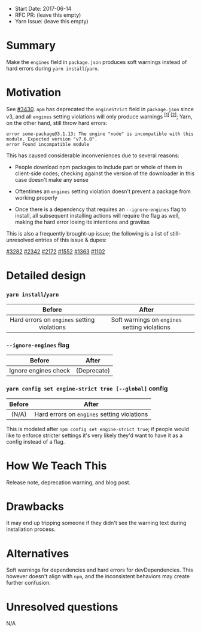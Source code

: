 - Start Date: 2017-06-14
- RFC PR: (leave this empty)
- Yarn Issue: (leave this empty)

# Summary

Make the `engines` field in `package.json` produces soft warnings instead of hard
errors during `yarn install`/`yarn`.

# Motivation

See [#3430](https://github.com/yarnpkg/yarn/issues/3430#issuecomment-303392013).
`npm` has deprecated the `engineStrict` field in `package.json` since v3, and all
`engines` setting violations will only produce warnings
<sup>[[1]](https://github.com/npm/npm/releases/tag/v3.0.0)</sup>
<sup>[[2]](https://docs.npmjs.com/files/package.json#engines)</sup>; Yarn, on the
other hand, still throw hard errors:

```shell
error some-package@3.1.13: The engine "node" is incompatible with this module. Expected version "v7.6.0".
error Found incompatible module
```

This has caused considerable inconveniences due to several reasons:

* People download npm packages to include part or whole of them in client-side
codes; checking against the version of the downloader in this case doesn't make
any sense

* Oftentimes an `engines` setting violation doesn't prevent a package from working
properly

* Once there is a dependency that requires an `--ignore-engines` flag to install,
all subsequent installing actions will require the flag as well, making the hard
error losing its intentions and gravitas

This is also a frequently brought-up issue; the following is a list of
still-unresolved entries of this issue & dupes:

[#3282](https://github.com/yarnpkg/yarn/issues/3282)
[#2342](https://github.com/yarnpkg/yarn/issues/2342)
[#2172](https://github.com/yarnpkg/yarn/issues/2172)
[#1552](https://github.com/yarnpkg/yarn/issues/1552)
[#1363](https://github.com/yarnpkg/yarn/issues/1363)
[#1102](https://github.com/yarnpkg/yarn/issues/1102)

# Detailed design

### `yarn install`/`yarn`

| Before | After |
| :----: |:-----:|
| Hard errors on `engines` setting violations | Soft warnings on `engines` setting violations |

### `--ignore-engines` flag

| Before | After |
| :----: |:-----:|
| Ignore engines check | (Deprecate) |

### `yarn config set engine-strict true [--global]` config

| Before | After |
| :----: |:-----:|
| (N/A) | Hard errors on `engines` setting violations |

This is modeled after `npm config set engine-strict true`; if people would like
to enforce stricter settings it's very likely they'd want to have it as a config
instead of a flag.

# How We Teach This

Release note, deprecation warning, and blog post.

# Drawbacks

It may end up tripping someone if they didn't see the warning text during
installation process.

# Alternatives

Soft warnings for dependencies and hard errors for devDependencies. This however
doesn't align with `npm`, and the inconsistent behaviors may create further confusion.

# Unresolved questions

N/A
